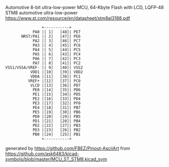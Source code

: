 Automotive 8-bit ultra-low-power MCU, 64-Kbyte Flash with LCD, LQFP-48
STM8 automotive ultra-low-power
https://www.st.com/resource/en/datasheet/stm8al3188.pdf


	                +-----------+
	            PA0 |[ 1]   [48]| PE7
	       NRST/PA1 |[ 2]   [47]| PE6
	            PA2 |[ 3]   [46]| PC7
	            PA3 |[ 4]   [45]| PC6
	            PA4 |[ 5]   [44]| PC5
	            PA5 |[ 6]   [43]| PC4
	            PA6 |[ 7]   [42]| PC3
	            PA7 |[ 8]   [41]| PC2
	VSS1/VSSA/VREF- |[ 9]   [40]| VSS2
	           VDD1 |[10]   [39]| VDD2
	           VDDA |[11]   [38]| PC1
	          VREF+ |[12]   [37]| PC0
	           VLCD |[13]   [36]| PD7
	            PE0 |[14]   [35]| PD6
	            PE1 |[15]   [34]| PD5
	            PE2 |[16]   [33]| PD4
	            PE3 |[17]   [32]| PF0
	            PE4 |[18]   [31]| PB7
	            PE5 |[19]   [30]| PB6
	            PD0 |[20]   [29]| PB5
	            PD1 |[21]   [28]| PB4
	            PD2 |[22]   [27]| PB3
	            PD3 |[23]   [26]| PB2
	            PB0 |[24]   [25]| PB1
	                +-----------+


generated by https://github.com/FBEZ/Pinout-AsciiArt from https://github.com/ask6483/kicad-symbols/blob/master/MCU_ST_STM8.kicad_sym